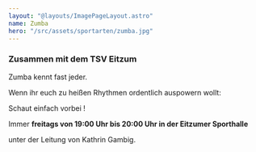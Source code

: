 ```yaml
---
layout: "@layouts/ImagePageLayout.astro"
name: Zumba
hero: "/src/assets/sportarten/zumba.jpg"
---
```


### Zusammen mit dem TSV Eitzum

Zumba kennt fast jeder.

Wenn ihr euch zu heißen Rhythmen ordentlich auspowern wollt:

Schaut einfach vorbei !

Immer **freitags von 19:00 Uhr bis 20:00 Uhr in der Eitzumer Sporthalle**

unter der Leitung von Kathrin Gambig.
